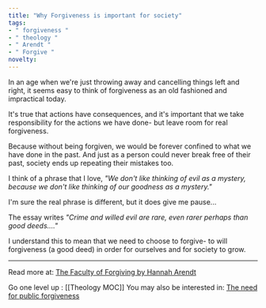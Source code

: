 ```yaml
---
title: "Why Forgiveness is important for society"
tags:
- " forgiveness "
- " theology "
- " Arendt "
- " Forgive "
novelty:
---
```


In an age when we're just throwing away and cancelling things left and right, it seems easy to think of forgiveness as an old fashioned and impractical today.

It's true that actions have consequences, and it's important that we take responsibility for the actions we have done- but leave room for real forgiveness.

Because without being forgiven, we would be forever confined to what we have done in the past. And just as a person could never break free of their past, society ends up repeating their mistakes too.

I think of a phrase that I love, *"We don't like thinking of evil as a mystery, because we don't like thinking of our goodness as a mystery."*

I'm sure the real phrase is different, but it does give me pause...

The essay writes *"Crime and willed evil are rare, even rarer perhaps than good deeds.…"* 

I understand this to mean that we need to choose to forgive- to will forgiveness (a good deed) in order for ourselves and for society to grow. 

----

Read more at: [The Faculty of Forgiving by Hannah Arendt](https://www.plough.com/en/topics/faith/devotional-reading/the-faculty-of-forgiving)

Go one level up : [[Theology MOC]]
You may also be interested in: [The need for public forgiveness](The%20need%20for%20public%20forgiveness.md)